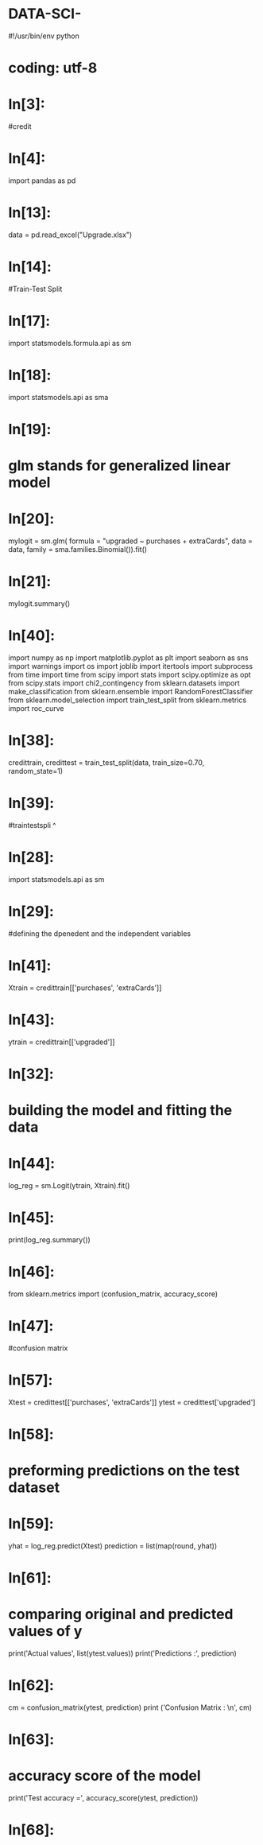 # DATA-SCI-
#!/usr/bin/env python
# coding: utf-8

# In[3]:


#credit


# In[4]:


import pandas as pd


# In[13]:


data = pd.read_excel("Upgrade.xlsx")


# In[14]:


#Train-Test Split 


# In[17]:


import statsmodels.formula.api as sm 


# In[18]:


import statsmodels.api as sma


# In[19]:


# glm stands for generalized linear model


# In[20]:


mylogit = sm.glm( formula = "upgraded ~ purchases + extraCards", data = data, family = sma.families.Binomial()).fit()


# In[21]:


mylogit.summary()


# In[40]:


import numpy as np
import matplotlib.pyplot as plt
import seaborn as sns
import warnings
import os
import joblib
import itertools
import subprocess 
from time import time
from scipy import stats
import scipy.optimize as opt
from scipy.stats import chi2_contingency
from sklearn.datasets import make_classification
from sklearn.ensemble import RandomForestClassifier
from sklearn.model_selection import train_test_split
from sklearn.metrics import roc_curve


# In[38]:


credittrain, credittest = train_test_split(data, train_size=0.70, random_state=1)


# In[39]:


#traintestspli ^


# In[28]:


import statsmodels.api as sm 


# In[29]:


#defining the dpenedent and the independent variables 


# In[41]:


Xtrain = credittrain[['purchases', 'extraCards']]


# In[43]:


ytrain = credittrain[['upgraded']]


# In[32]:


# building the model and fitting the data


# In[44]:


log_reg = sm.Logit(ytrain, Xtrain).fit()


# In[45]:


print(log_reg.summary())


# In[46]:


from sklearn.metrics import (confusion_matrix, accuracy_score)


# In[47]:


#confusion matrix


# In[57]:


Xtest = credittest[['purchases', 'extraCards']]
ytest = credittest['upgraded']


# In[58]:


# preforming predictions on the test dataset


# In[59]:


yhat = log_reg.predict(Xtest)
prediction = list(map(round, yhat))


# In[61]:


# comparing original and predicted values of y 

print('Actual values', list(ytest.values))
print('Predictions :', prediction)


# In[62]:


cm = confusion_matrix(ytest, prediction)
print ('Confusion Matrix : \n', cm)


# In[63]:


# accuracy score of the model
print('Test accuracy =', accuracy_score(ytest, prediction))


# In[68]:




